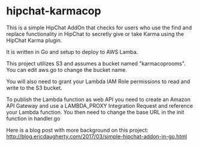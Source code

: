 # hipchat-karmacop

This is a simple HipChat AddOn that checks for users who use the find and replace functionality in HipChat to secretly give or take Karma using the HipChat Karma plugin.

It is written in Go and setup to deploy to AWS Lamba.


This project utilizes S3 and assumes a bucket named "karmacoprooms". You can edit aws.go to change the bucket name.

You will also need to grant your Lambda IAM Role permissions to read and write to the S3 bucket.

To publish the Lambda function as web API you need to create an Amazon API Gateway and use a LAMBDA_PROXY Integration Request and reference your Lambda function. You then need to change the base URL in the init function in handler.go

Here is a blog post with more background on this project: http://blog.ericdaugherty.com/2017/03/simple-hipchat-addon-in-go.html